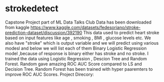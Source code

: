 # strokedetect
Capstone Project  part of ML Data Talks Club
Data has been downloaded from kaggle  https://www.kaggle.com/datasets/fedesoriano/stroke-prediction-dataset/discussion/392190
This data used to predict heart stroke based on input features like age , smoking , BMI , glucose levels etc.
We also have  "stroke" which is output variable and we will predict using various modesl and below we will list each of them
Binary Logistic Regression model ,because of response is binary either has stroke and no stroke.
I trained the data using Logistic Regression , Descion Tree and Random Forest.
Random gave amazing ROC AUC Score compared to LS and Decision Tree.
Random Forest has been trained with hyper paaremters to improve ROC AUC Scores. 
Project Direcory:
  
